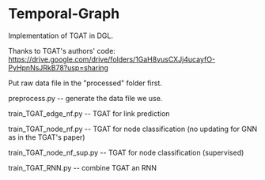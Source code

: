 # Temporal-Graph

Implementation of TGAT in DGL.

Thanks to TGAT's authors' code: https://drive.google.com/drive/folders/1GaH8vusCXJj4ucayfO-PyHpnNsJRkB78?usp=sharing

Put raw data file in the "processed" folder first.

preprocess.py --  generate the data file we use.

train_TGAT_edge_nf.py -- TGAT for link prediction

train_TGAT_node_nf.py -- TGAT for node classification (no updating for GNN as in the TGAT's paper) 

train_TGAT_node_nf_sup.py -- TGAT for node classification (supervised)

train_TGAT_RNN.py -- combine TGAT an RNN

